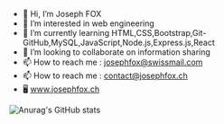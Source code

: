 - 👋 Hi, I’m Joseph FOX
- 👀 I’m interested in web engineering
- 🌱 I’m currently learning HTML,CSS,Bootstrap,Git-GitHub,MySQL,JavaScript,Node.js,Express.js,React
- 💞️ I’m looking to collaborate on information sharing
- 📫 How to reach me : josephfox@swissmail.com
- 📫 How to reach me : contact@josephfox.ch
- 🖥️ www.josephfox.ch
  

![Anurag's GitHub stats](https://github-readme-stats.vercel.app/api?username=josephfox-ch&show_icons=true)

<!---
josephfox-ch/josephfox-ch is a ✨ special ✨ repository because its `README.md` (this file) appears on your GitHub profile.
You can click the Preview link to take a look at your changes.
--->
